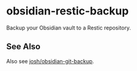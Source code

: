 # obsidian-restic-backup

Backup your Obsidian vault to a Restic repository.

## See Also

Also see [josh/obsidian-git-backup](https://github.com/josh/obsidian-git-backup).
